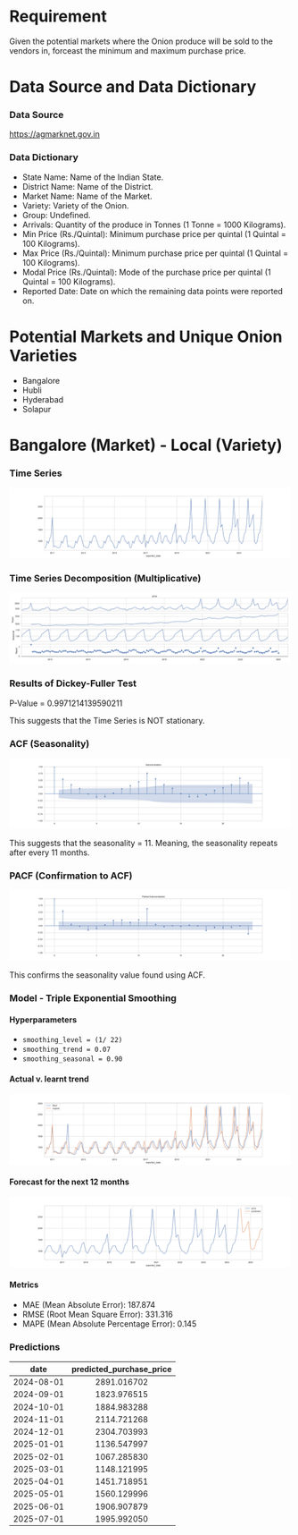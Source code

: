 # Requirement
Given the potential markets where the Onion produce will be sold to the vendors in, forceast the minimum and maximum purchase price.


# Data Source and Data Dictionary

### Data Source
https://agmarknet.gov.in

### Data Dictionary
- State Name: Name of the Indian State.
- District Name: Name of the District.
- Market Name: Name of the Market.
- Variety: Variety of the Onion.
- Group: Undefined.
- Arrivals: Quantity of the produce in Tonnes (1 Tonne = 1000 Kilograms).
- Min Price (Rs./Quintal): Minimum purchase price per quintal (1 Quintal = 100 Kilograms).
- Max Price (Rs./Quintal): Minimum purchase price per quintal (1 Quintal = 100 Kilograms).
- Modal Price (Rs./Quintal): Mode of the purchase price per quintal (1 Quintal = 100 Kilograms).
- Reported Date: Date on which the remaining data points were reported on.


# Potential Markets and Unique Onion Varieties
- Bangalore
- Hubli
- Hyderabad
- Solapur


# Bangalore (Market) - Local (Variety)
### Time Series
![alt text](artifacts/bangalore_local_time_series.png)

### Time Series Decomposition (Multiplicative)
![alt text](artifacts/bangalore_local_time_series_decomposition_multiplicative.png)

### Results of Dickey-Fuller Test
P-Value = 0.9971214139590211

This suggests that the Time Series is NOT stationary.

### ACF (Seasonality)
![alt text](artifacts/bangalore_local_acf.png)

This suggests that the seasonality = 11. Meaning, the seasonality repeats after every 11 months.

### PACF (Confirmation to ACF)
![alt text](artifacts/bangalore_local_pacf.png)

This confirms the seasonality value found using ACF.

### Model - Triple Exponential Smoothing

#### Hyperparameters
- `smoothing_level = (1/ 22)`
- `smoothing_trend = 0.07`
- `smoothing_seasonal = 0.90`

#### Actual v. learnt trend
![alt text](artifacts/bangalore_local_model_training.png)

#### Forecast for the next 12 months
![alt text](artifacts/bangalore_local_model_forecast.png)

#### Metrics
- MAE (Mean Absolute Error): 187.874
- RMSE (Root Mean Square Error): 331.316
- MAPE (Mean Absolute Percentage Error): 0.145

### Predictions
| date | predicted_purchase_price |
| :-: | :-: |
| 2024-08-01 | 2891.016702 |
| 2024-09-01 | 1823.976515 |
| 2024-10-01 | 1884.983288 |
| 2024-11-01 | 2114.721268 |
| 2024-12-01 | 2304.703993 |
| 2025-01-01 | 1136.547997 |
| 2025-02-01 | 1067.285830 |
| 2025-03-01 | 1148.121995 |
| 2025-04-01 | 1451.718951 |
| 2025-05-01 | 1560.129996 |
| 2025-06-01 | 1906.907879 |
| 2025-07-01 | 1995.992050 |
